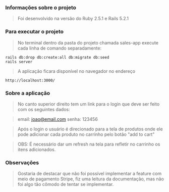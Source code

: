 ### Informações sobre o projeto
> Foi desenvolvido na versão do Ruby 2.5.1 e Rails 5.2.1

### Para executar o projeto 
> No terminal dentro da pasta do projeto chamada sales-app execute cada linha de comando separadamente:
 
    rails db:drop db:create:all db:migrate db:seed
    rails server

> A aplicação ficara disponível no navegador no endereço 

    http://localhost:3000/


### Sobre a aplicação 
> No canto superior direito tem um link para o login que deve ser feito com os seguintes dados: 

>email: joao@email.com
>senha: 123456

>Após o login o usuário é direcionado para a tela de produtos onde ele pode adicionar cada produto no carrinho pelo botão "add to cart"

>OBS: É necessário dar um refresh na tela para refletir no carrinho os itens adicionados. 


### Observações
> Gostaria de destacar que não foi possível implementar a feature com meio de pagamento Stripe, fiz uma leitura da documentação, mas não foi algo tão cômodo de tentar se implementar. 